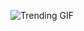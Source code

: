 
<!-- GIF_SECTION -->
![Trending GIF](https://media0.giphy.com/media/v1.Y2lkPThiYjIxNzcyczB3M3Jsd2VnOWx1bWxveG13aW93djJzeHdiYm13MzlqcHAxYnJtdCZlcD12MV9naWZzX3NlYXJjaCZjdD1n/khMQDMRqOBEToISmyp/giphy.gif)
<!-- END_GIF_SECTION -->
